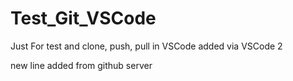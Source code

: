 # Test_Git_VSCode
Just For test and clone, push, pull in VSCode
added via VSCode 2

new line added from github server
